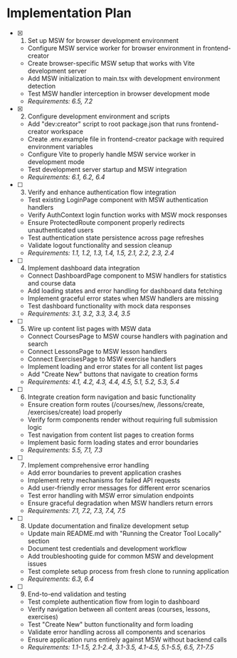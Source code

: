 # Implementation Plan

- [x] 1. Set up MSW for browser development environment





  - Configure MSW service worker for browser environment in frontend-creator
  - Create browser-specific MSW setup that works with Vite development server
  - Add MSW initialization to main.tsx with development environment detection
  - Test MSW handler interception in browser development mode
  - _Requirements: 6.5, 7.2_

- [x] 2. Configure development environment and scripts







  - Add "dev:creator" script to root package.json that runs frontend-creator workspace
  - Create .env.example file in frontend-creator package with required environment variables
  - Configure Vite to properly handle MSW service worker in development mode
  - Test development server startup and MSW integration
  - _Requirements: 6.1, 6.2, 6.4_

- [ ] 3. Verify and enhance authentication flow integration
  - Test existing LoginPage component with MSW authentication handlers
  - Verify AuthContext login function works with MSW mock responses
  - Ensure ProtectedRoute component properly redirects unauthenticated users
  - Test authentication state persistence across page refreshes
  - Validate logout functionality and session cleanup
  - _Requirements: 1.1, 1.2, 1.3, 1.4, 1.5, 2.1, 2.2, 2.3, 2.4_

- [ ] 4. Implement dashboard data integration
  - Connect DashboardPage component to MSW handlers for statistics and course data
  - Add loading states and error handling for dashboard data fetching
  - Implement graceful error states when MSW handlers are missing
  - Test dashboard functionality with mock data responses
  - _Requirements: 3.1, 3.2, 3.3, 3.4, 3.5_

- [ ] 5. Wire up content list pages with MSW data
  - Connect CoursesPage to MSW course handlers with pagination and search
  - Connect LessonsPage to MSW lesson handlers
  - Connect ExercisesPage to MSW exercise handlers
  - Implement loading and error states for all content list pages
  - Add "Create New" buttons that navigate to creation forms
  - _Requirements: 4.1, 4.2, 4.3, 4.4, 4.5, 5.1, 5.2, 5.3, 5.4_

- [ ] 6. Integrate creation form navigation and basic functionality
  - Ensure creation form routes (/courses/new, /lessons/create, /exercises/create) load properly
  - Verify form components render without requiring full submission logic
  - Test navigation from content list pages to creation forms
  - Implement basic form loading states and error boundaries
  - _Requirements: 5.5, 7.1, 7.3_

- [ ] 7. Implement comprehensive error handling
  - Add error boundaries to prevent application crashes
  - Implement retry mechanisms for failed API requests
  - Add user-friendly error messages for different error scenarios
  - Test error handling with MSW error simulation endpoints
  - Ensure graceful degradation when MSW handlers return errors
  - _Requirements: 7.1, 7.2, 7.3, 7.4, 7.5_

- [ ] 8. Update documentation and finalize development setup
  - Update main README.md with "Running the Creator Tool Locally" section
  - Document test credentials and development workflow
  - Add troubleshooting guide for common MSW and development issues
  - Test complete setup process from fresh clone to running application
  - _Requirements: 6.3, 6.4_

- [ ] 9. End-to-end validation and testing
  - Test complete authentication flow from login to dashboard
  - Verify navigation between all content areas (courses, lessons, exercises)
  - Test "Create New" button functionality and form loading
  - Validate error handling across all components and scenarios
  - Ensure application runs entirely against MSW without backend calls
  - _Requirements: 1.1-1.5, 2.1-2.4, 3.1-3.5, 4.1-4.5, 5.1-5.5, 6.5, 7.1-7.5_